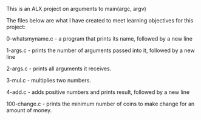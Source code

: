 This is an ALX project on arguments to main(argc, argv)

The files below are what I have created to meet learning objectives for this
project:

0-whatsmyname.c - a program that prints its name, followed by a new line

1-args.c - prints the number of arguments passed into it, followed by a new line

2-args.c - prints all arguments it receives.

3-mul.c - multiplies two numbers.

4-add.c - adds positive numbers and prints result, followed by a new line

100-change.c - prints the minimum number of coins to make change for an amount of money.
